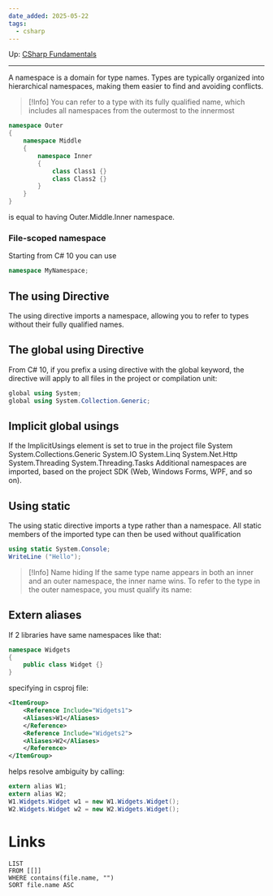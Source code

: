 ```yaml
---
date_added: 2025-05-22
tags:
  - csharp
---
```

Up: [CSharp Fundamentals](CSharp%20Fundamentals.md)
___
 A namespace is a domain for type names. Types are typically organized into
hierarchical namespaces, making them easier to find and avoiding conflicts.

>[!Info]
> You can refer to a type with its fully qualified name, which includes all namespaces
from the outermost to the innermost

```cs
namespace Outer
{
	namespace Middle
	{
		namespace Inner
		{
			class Class1 {}
			class Class2 {}
		}
	}
}
```

is equal to having Outer.Middle.Inner namespace.

### File-scoped namespace
Starting from C# 10 you can use
```cs
namespace MyNamespace;
```

## The using Directive
The using directive imports a namespace, allowing you to refer to types without
their fully qualified names.

## The global using Directive

From C# 10, if you prefix a using directive with the global keyword, the directive
will apply to all files in the project or compilation unit:
 ```csharp
global using System;
global using System.Collection.Generic;
 ```

## Implicit global usings

If the ImplicitUsings element is set to true in the project file
System
System.Collections.Generic
System.IO
System.Linq
System.Net.Http
System.Threading
System.Threading.Tasks
Additional namespaces are imported, based on the project SDK (Web, Windows
Forms, WPF, and so on).

## Using static

The using static directive imports a type rather than a namespace. All static
members of the imported type can then be used without qualification

 ```csharp
 using static System.Console;
 WriteLine ("Hello");
 ```

>[!Info] Name hiding
If the same type name appears in both an inner and an outer namespace, the inner
name wins. To refer to the type in the outer namespace, you must qualify its name:

## Extern aliases

If 2 libraries have same namespaces like that:
```cs
namespace Widgets
{
	public class Widget {}
}
```

specifying in csproj file:
```xml
<ItemGroup>
	<Reference Include="Widgets1">
	<Aliases>W1</Aliases>
	</Reference>
	<Reference Include="Widgets2">
	<Aliases>W2</Aliases>
	</Reference>
</ItemGroup>
```

helps resolve ambiguity by calling:
```cs
extern alias W1;
extern alias W2;
W1.Widgets.Widget w1 = new W1.Widgets.Widget();
W2.Widgets.Widget w2 = new W2.Widgets.Widget();
```
# Links
```dataview
LIST
FROM [[]]
WHERE contains(file.name, "")
SORT file.name ASC
```
